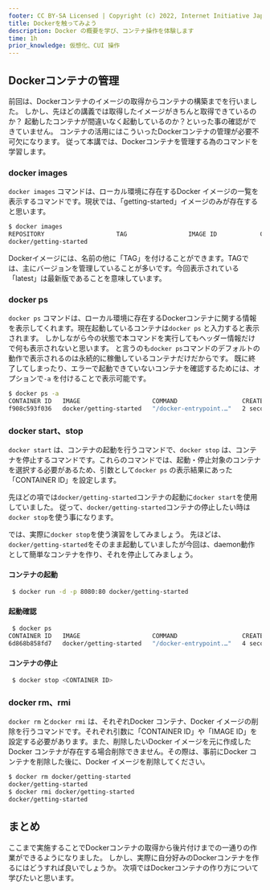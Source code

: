 ```yaml
---
footer: CC BY-SA Licensed | Copyright (c) 2022, Internet Initiative Japan Inc.
title: Dockerを触ってみよう
description: Docker の概要を学び、コンテナ操作を体験します
time: 1h
prior_knowledge: 仮想化、CUI 操作
---
```


<header-table/>


## Dockerコンテナの管理

前回は、Dockerコンテナのイメージの取得からコンテナの構築までを行いました。
しかし、先ほどの講義では取得したイメージがきちんと取得できているのか？
起動したコンテナが間違いなく起動しているのか？といった事の確認ができていません。
コンテナの活用にはこういったDockerコンテナの管理が必要不可欠になります。
従って本講では、Dockerコンテナを管理する為のコマンドを学習します。

### docker images

`docker images` コマンドは、ローカル環境に存在するDocker イメージの一覧を表示するコマンドです。現状では、「getting-started」イメージのみが存在すると思います。

```bash
$ docker images
REPOSITORY                    TAG                 IMAGE ID            CREATED             SIZE
docker/getting-started                                                    latest       cb90f98fd791   2 months ago    28.8MB
```

Dockerイメージには、名前の他に「TAG」を付けることができます。TAGでは、主にバージョンを管理していることが多いです。今回表示されている「latest」は最新版であることを意味しています。
### docker ps

`docker ps` コマンドは、ローカル環境に存在するDockerコンテナに関する情報を表示してくれます。現在起動しているコンテナは`docker ps` と入力すると表示されます。
しかしながら今の状態で本コマンドを実行してもヘッダー情報だけで何も表示されないと思います。
と言うのも`docker ps`コマンドのデフォルトの動作で表示されるのは永続的に稼働しているコンテナだけだからです。
既に終了してしまったり、エラーで起動できていないコンテナを確認するためには、オプションで`-a` を付けることで表示可能です。

```bash
$ docker ps -a
CONTAINER ID   IMAGE                    COMMAND                  CREATED         STATUS    PORTS     NAMES
f908c593f036   docker/getting-started   "/docker-entrypoint.…"   2 seconds ago   Created             getting-started
```

### docker start、stop

`docker start` は、コンテナの起動を行うコマンドで、`docker stop` は、コンテナを停止するコマンドです。これらのコマンドでは、起動・停止対象のコンテナを選択する必要があるため、引数として`docker ps` の表示結果にあった「CONTAINER ID」を設定します。

先ほどの項では`docker/getting-started`コンテナの起動に`docker start`を使用していました。
従って、`docker/getting-started`コンテナの停止したい時は`docker stop`を使う事になります。

では、実際に`docker stop`を使う演習をしてみましょう。
先ほどは、`docker/getting-started`をそのまま起動していましたが今回は、daemon動作として簡単なコンテナを作り、それを停止してみましょう。

#### コンテナの起動

```bash
 $ docker run -d -p 8080:80 docker/getting-started
```

#### 起動確認

```bash
 $ docker ps
CONTAINER ID   IMAGE                    COMMAND                  CREATED         STATUS         PORTS                                   NAMES
6d868b858fd7   docker/getting-started   "/docker-entrypoint.…"   4 seconds ago   Up 3 seconds   0.0.0.0:8080->80/tcp, :::8080->80/tcp   interesting_darwin
```

#### コンテナの停止

```bash
 $ docker stop <CONTAINER ID>
```

### docker rm、rmi

`docker rm` と`docker rmi` は、それぞれDocker コンテナ、Docker イメージの削除を行うコマンドです。それぞれ引数に「CONTAINER ID」や「IMAGE ID」を設定する必要があります。また、削除したいDocker イメージを元に作成したDocker コンテナが存在する場合削除できません。その際は、事前にDocker コンテナを削除した後に、Docker イメージを削除してください。

```bash
$ docker rm docker/getting-started
docker/getting-started
$ docker rmi docker/getting-started
docker/getting-started
```

## まとめ

ここまで実施することでDockerコンテナの取得から後片付けまでの一通りの作業ができるようになりました。
しかし、実際に自分好みのDockerコンテナを作るにはどうすれば良いでしょうか。
次項ではDockerコンテナの作り方について学びたいと思います。


<credit-footer/>
